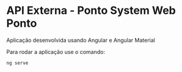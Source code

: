 # API Externa - Ponto System Web Ponto

Aplicação desenvolvida usando Angular e Angular Material

Para rodar a aplicação use o comando:

`ng serve`
